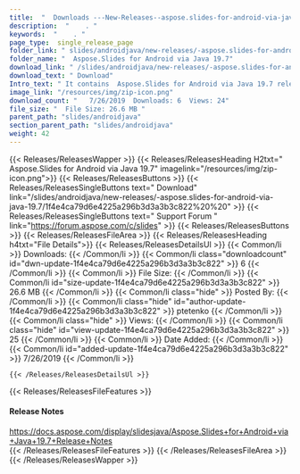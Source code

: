 ```yaml
---
title:  "  Downloads ---New-Releases--aspose.slides-for-android-via-java-19.7 . " 
description:  "    . " 
keywords:  "    . " 
page_type:  single_release_page
folder_link: " slides/androidjava/new-releases/-aspose.slides-for-android-via-java-19.7/"
folder_name: "  Aspose.Slides for Android via Java 19.7"
download_link: " /slides/androidjava/new-releases/-aspose.slides-for-android-via-java-19.7/1f4e4ca79d6e4225a296b3d3a3b3c822"
download_text: " Download"
Intro_text: " It contains  Aspose.Slides for Android via Java 19.7 release."
image_link: "/resources/img/zip-icon.png"
download_count: "   7/26/2019  Downloads: 6  Views: 24"
file_size: "  File Size: 26.6 MB "
parent_path: "slides/androidjava"
section_parent_path: "slides/androidjava"
weight: 42 
---
```


{{< Releases/ReleasesWapper >}}
  {{< Releases/ReleasesHeading H2txt="  Aspose.Slides for Android via Java 19.7" imagelink="/resources/img/zip-icon.png">}}
  {{< Releases/ReleasesButtons >}}
    {{< Releases/ReleasesSingleButtons text=" Download" link="/slides/androidjava/new-releases/-aspose.slides-for-android-via-java-19.7/1f4e4ca79d6e4225a296b3d3a3b3c822%20%20" >}}
    {{< Releases/ReleasesSingleButtons text=" Support Forum " link="https://forum.aspose.com/c/slides" >}}
  {{< Releases/ReleasesButtons >}}
  {{< Releases/ReleasesFileArea >}}
    {{< Releases/ReleasesHeading h4txt="File Details">}}
    {{< Releases/ReleasesDetailsUl >}}
            {{< Common/li  >}} Downloads: {{< /Common/li >}} 
      {{< Common/li class="downloadcount" id="dwn-update-1f4e4ca79d6e4225a296b3d3a3b3c822" >}} 6 {{< /Common/li >}} 
      {{< Common/li  >}} File Size: {{< /Common/li >}} 
      {{< Common/li id="size-update-1f4e4ca79d6e4225a296b3d3a3b3c822" >}} 26.6 MB {{< /Common/li >}} 
      {{< Common/li  class="hide" >}} Posted By: {{< /Common/li >}} 
      {{< Common/li class="hide" id="author-update-1f4e4ca79d6e4225a296b3d3a3b3c822" >}} ptetenko {{< /Common/li >}} 
      {{< Common/li class="hide"  >}} Views: {{< /Common/li >}} 
      {{< Common/li class="hide" id="view-update-1f4e4ca79d6e4225a296b3d3a3b3c822" >}} 25 {{< /Common/li >}} 
      {{< Common/li  >}} Date Added: {{< /Common/li >}} 
      {{< Common/li id="added-update-1f4e4ca79d6e4225a296b3d3a3b3c822" >}} 7/26/2019 {{< /Common/li >}} 

    {{< /Releases/ReleasesDetailsUl >}}

  {{< Releases/ReleasesFileFeatures >}}
      <h4>Release Notes</h4><div><a href="https://docs.aspose.com/display/slidesjava/Aspose.Slides+for+Android+via+Java+19.7+Release+Notes">https://docs.aspose.com/display/slidesjava/Aspose.Slides+for+Android+via+Java+19.7+Release+Notes</a></div>
  {{< /Releases/ReleasesFileFeatures >}}
 {{< /Releases/ReleasesFileArea >}}
{{< /Releases/ReleasesWapper >}}


